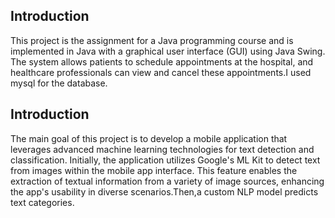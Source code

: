 ## Introduction

This project is the assignment for a Java programming course and is implemented in Java with a graphical user interface (GUI) using Java Swing. The system allows patients to schedule appointments at the hospital, and healthcare professionals can view and cancel these appointments.I used mysql for the database.





## Introduction









The main goal of this project is to develop a mobile application that leverages advanced machine learning technologies for text detection and classification. Initially, the application utilizes Google's ML Kit to detect text from images within the mobile app interface. This feature enables the extraction of textual information from a variety of image sources, enhancing the app's usability in diverse scenarios.Then,a custom  NLP model predicts text categories.
 
